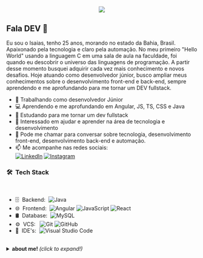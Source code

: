 <h1 align="center">
  <img src="https://media.giphy.com/media/Ken6Yg5n7bYStW4JYB/giphy.gif">
</h1>

<h2>Fala DEV 👋</h2>

Eu sou o Isaias, tenho 25 anos, morando no estado da Bahia, Brasil. Apaixonado pela tecnologia e claro pela automação. No meu primeiro "Hello World" usando a linguagem C em uma sala de aula na faculdade, foi quando eu descobrir o universo das linguagens de programação. A partir desse momento busquei adquirir cada vez mais conhecimento e novos desafios. Hoje atuando como desenvolvedor júnior, busco ampliar meus conhecimentos sobre o desenvolvimento front-end e back-end, sempre aprendendo e me aprofundando para me tornar um DEV fullstack.

- 🏢 Trabalhando como desenvolvedor Júnior
- 💻 Aprendendo e me aprofundando em Angular, JS, TS, CSS e Java
- 🚀 Estudando para me tornar um dev fullstack
- 💁 Interessado em ajudar e aprender na área de tecnologia e desenvolvimento
- 💬 Pode me chamar para conversar sobre tecnologia, desenvolvimento front-end, desenvolvimento back-end e automação. 
- 📫 Me acompanhe nas redes sociais:  
  <a href="https://www.linkedin.com/in/isaias-queiroz-535aa5127" target="_blank"><img src="https://img.shields.io/badge/LinkedIn-%230077B5.svg?&style=flat-square&logo=linkedin&logoColor=white" alt="LinkedIn"></a>
  <a href="https://www.instagram.com/isaiasrqueiroz" target="_blank"><img src="https://img.shields.io/badge/Instagram-%23E4405F.svg?&style=flat-square&logo=instagram&logoColor=white" alt="Instagram"></a>

<h3> 🛠 &nbsp;Tech Stack</h3>

</br>

- 🗄 &nbsp;Backend:&nbsp;
  ![Java](https://img.shields.io/badge/Java-0A1A2F?style=flat&logo=java&logoColor=red)
- 🌐 &nbsp;Frontend:&nbsp;
  ![Angular](https://img.shields.io/badge/Angular-0A1A2F?style=flat&logo=angular&logoColor=red)
  ![JavaScript](https://img.shields.io/badge/-JavaScript-0A1A2F?style=flat&logo=javascript)
  ![React](https://img.shields.io/badge/-React-0A1A2F?style=flat&logo=react)
- 🛢 &nbsp;Database:&nbsp;
  ![MySQL](https://img.shields.io/badge/-MySQL-0A1A2F?style=flat&logo=mysql&logoColor=00d8fd)
- ⚙️ &nbsp;VCS: &nbsp;
  ![Git](https://img.shields.io/badge/-Git-0A1A2F?style=flat&logo=git)
  ![GitHub](https://img.shields.io/badge/-GitHub-0A1A2F?style=flat&logo=github)
- 🔧 &nbsp;IDE's:&nbsp;
  ![Visual Studio Code](https://img.shields.io/badge/-Visual%20Studio%20Code-0A1A2F?style=flat&logo=visual-studio-code&logoColor=007ACC)

</br>

<details>
  <summary> <b> about me! </b> <i>(click to expand!)</i> </summary>
  
  <br>
  
  <div align="center">
    <a href="https://github.com/isaiasrqueiroz">
      <img height="180em" src="https://github-readme-stats.vercel.app/api/top-langs/?username=isaiasrqueiroz&layout=compact&show_icons=true&card_width=200&hide_border=true&title_color=f4f4f4&icon_color=00d8fd&bg_color=0A1A2F&text_color=a3a8c3&hide=contribs" />
    </a>
    <a href="https://github.com/isaiasrqueiroz">
      <img height="180em" src="https://github-readme-stats.vercel.app/api?username=isaiasrqueiroz&show_icons=true&card_width=200&hide_border=true&title_color=f4f4f4&icon_color=00d8fd&bg_color=0A1A2F&text_color=a3a8c3&hide=contribs" />
    </a>
  </div>
</details>
